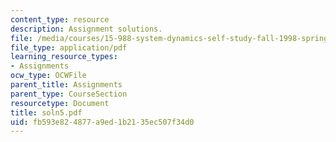 ```yaml
---
content_type: resource
description: Assignment solutions.
file: /media/courses/15-988-system-dynamics-self-study-fall-1998-spring-1999/fb593e824877a9ed1b2135ec507f34d0_soln5.pdf
file_type: application/pdf
learning_resource_types:
- Assignments
ocw_type: OCWFile
parent_title: Assignments
parent_type: CourseSection
resourcetype: Document
title: soln5.pdf
uid: fb593e82-4877-a9ed-1b21-35ec507f34d0
---
```

